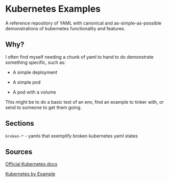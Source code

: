 # Kubernetes Examples

A reference repository of YAML with canonical and as-simple-as-possible demonstrations of kubernetes functionality and features.

## Why?

I often find myself needing a chunk of yaml to hand to do demonstrate something specific, such as:

- A simple deployment

- A simple pod

- A pod with a volume

This might be to do a basic test of an env, find an example to tinker with, or send to someone to get them going.

## Sections

`broken-*` - yamls that exemplify broken kubernetes yaml states

## Sources

[Official Kubernetes docs](https://kubernetes.io/docs/)

[Kubernetes by Example](https://kubernetesbyexample.com/)

